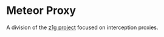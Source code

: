 # Meteor Proxy

A division of the [z1g project](https://github.com/z1g-project) focused on interception proxies.
